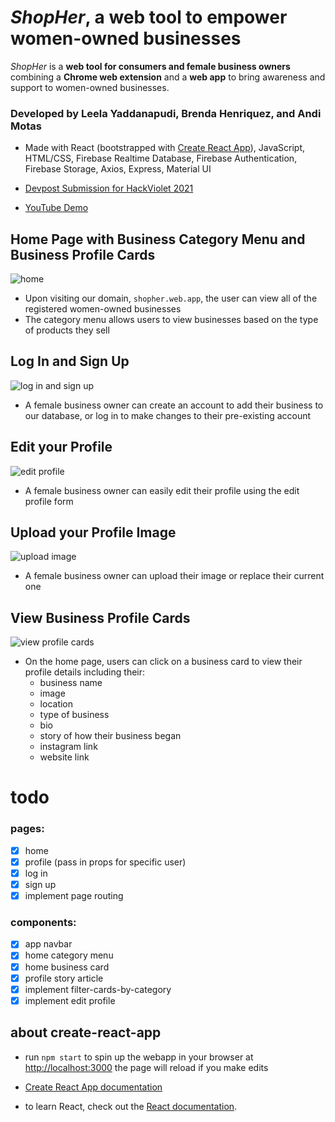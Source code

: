# *ShopHer*, a web tool to empower women-owned businesses
*ShopHer* is a **web tool for consumers and female business owners** combining a **Chrome web extension** and a **web app** to bring awareness and support to women-owned businesses.

### Developed by Leela Yaddanapudi, Brenda Henriquez, and Andi Motas
* Made with React (bootstrapped with [Create React App](https://github.com/facebook/create-react-app)), JavaScript, HTML/CSS, Firebase Realtime Database, Firebase Authentication, Firebase Storage, Axios, Express, Material UI

* [Devpost Submission for HackViolet 2021](https://devpost.com/software/shopher)
* [YouTube Demo](https://www.youtube.com/watch?v=gHeDy0tUrOU&ab_channel=AndiMotas)

## Home Page with Business Category Menu and Business Profile Cards
<img src="https://github.com/bhenriqu1/hackViolet_webApp/blob/main/shopher/public/shopHerHomeGIF.gif" alt="home"/>

* Upon visiting our domain, `shopher.web.app`, the user can view all of the registered women-owned businesses
* The category menu allows users to view businesses based on the type of products they sell

## Log In and Sign Up
<img src="https://github.com/bhenriqu1/hackViolet_webApp/blob/main/shopher/public/shopHerLoginGIF%20(1).gif" alt="log in and sign up"/>

* A female business owner can create an account to add their business to our database, or log in to make changes to their pre-existing account

## Edit your Profile
<img src="https://github.com/bhenriqu1/hackViolet_webApp/blob/main/shopher/public/shopherProfileEditGIF.gif" alt="edit profile"/>


* A female business owner can easily edit their profile using the edit profile form

## Upload your Profile Image
<img src="https://github.com/bhenriqu1/hackViolet_webApp/blob/main/shopher/public/shopherProfileImageGIF.gif" alt="upload image"/>

* A female business owner can upload their image or replace their current one

## View Business Profile Cards
<img src="https://github.com/bhenriqu1/hackViolet_webApp/blob/main/shopher/public/shopherViewGIF.gif" alt="view profile cards"/>

* On the home page, users can click on a business card to view their profile details including their:
  * business name
  * image
  * location
  * type of business
  * bio
  * story of how their business began
  * instagram link
  * website link

# todo

### pages:
- [x] home
- [x] profile (pass in props for specific user)
- [x] log in
- [x] sign up
- [x] implement page routing

### components:
- [x] app navbar
- [x] home category menu
- [x] home business card
- [x] profile story article
- [x] implement filter-cards-by-category
- [x] implement edit profile

## about create-react-app

* run `npm start` to spin up the webapp in your browser at [http://localhost:3000](http://localhost:3000)
the page will reload if you make edits

* [Create React App documentation](https://facebook.github.io/create-react-app/docs/getting-started)

* to learn React, check out the [React documentation](https://reactjs.org/).
